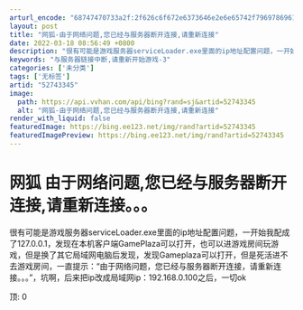 ```yaml
---
arturl_encode: "68747470733a2f:2f626c6f672e6373646e2e6e65742f79697869616f33363630:2f61727469636c652f64657461696c732f3532373433333435"
layout: post
title: "网狐-由于网络问题,您已经与服务器断开连接,请重新连接"
date: 2022-03-18 08:56:49 +0800
description: "很有可能是游戏服务器serviceLoader.exe里面的ip地址配置问题，一开始我配成了127."
keywords: "与服务器链接中断,请重新开始游戏-3"
categories: ['未分类']
tags: ['无标签']
artid: "52743345"
image:
  path: https://api.vvhan.com/api/bing?rand=sj&artid=52743345
  alt: "网狐-由于网络问题,您已经与服务器断开连接,请重新连接"
render_with_liquid: false
featuredImage: https://bing.ee123.net/img/rand?artid=52743345
featuredImagePreview: https://bing.ee123.net/img/rand?artid=52743345
---
```


# 网狐 由于网络问题,您已经与服务器断开连接,请重新连接。。。

很有可能是游戏服务器serviceLoader.exe里面的ip地址配置问题，一开始我配成了127.0.0.1，发现在本机客户端GamePlaza可以打开，也可以进游戏房间玩游戏，但是换了其它局域网电脑后发现，发现Gameplaza可以打开，但是死活进不去游戏房间，一直提示：“由于网络问题，您已经与服务器断开连接，请重新连接。。。”，坑啊，后来把ip改成局域网ip：192.168.0.100之后，一切ok

顶:   0